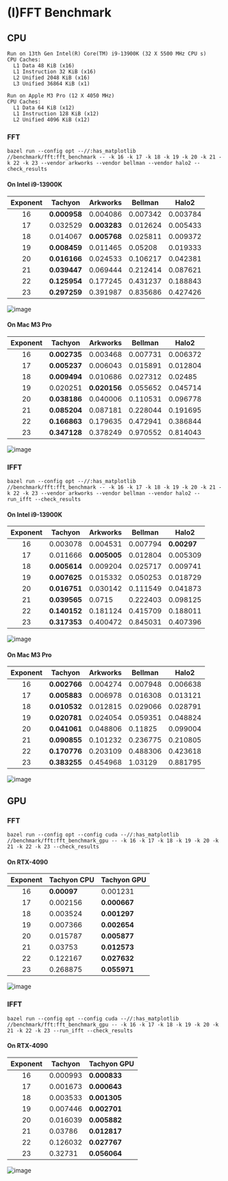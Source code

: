 # (I)FFT Benchmark

## CPU

```
Run on 13th Gen Intel(R) Core(TM) i9-13900K (32 X 5500 MHz CPU s)
CPU Caches:
  L1 Data 48 KiB (x16)
  L1 Instruction 32 KiB (x16)
  L2 Unified 2048 KiB (x16)
  L3 Unified 36864 KiB (x1)

Run on Apple M3 Pro (12 X 4050 MHz)
CPU Caches:
  L1 Data 64 KiB (x12)
  L1 Instruction 128 KiB (x12)
  L2 Unified 4096 KiB (x12)
```

### FFT

```shell
bazel run --config opt --//:has_matplotlib //benchmark/fft:fft_benchmark -- -k 16 -k 17 -k 18 -k 19 -k 20 -k 21 -k 22 -k 23 --vendor arkworks --vendor bellman --vendor halo2 --check_results
```

#### On Intel i9-13900K

| Exponent | Tachyon      | Arkworks     | Bellman  | Halo2    |
| :------: | ------------ | ------------ | -------- | -------- |
|    16    | **0.000958** | 0.004086     | 0.007342 | 0.003784 |
|    17    | 0.032529     | **0.003283** | 0.012624 | 0.005433 |
|    18    | 0.014067     | **0.005768** | 0.025811 | 0.009372 |
|    19    | **0.008459** | 0.011465     | 0.05208  | 0.019333 |
|    20    | **0.016166** | 0.024533     | 0.106217 | 0.042381 |
|    21    | **0.039447** | 0.069444     | 0.212414 | 0.087621 |
|    22    | **0.125954** | 0.177245     | 0.431237 | 0.188843 |
|    23    | **0.297259** | 0.391987     | 0.835686 | 0.427426 |

![image](/benchmark/fft/fft_benchmark_ubuntu_i9.png)

#### On Mac M3 Pro

| Exponent | Tachyon      | Arkworks     | Bellman  | Halo2    |
| :------: | ------------ | ------------ | -------- | -------- |
|    16    | **0.002735** | 0.003468     | 0.007731 | 0.006372 |
|    17    | **0.005237** | 0.006043     | 0.015891 | 0.012804 |
|    18    | **0.009494** | 0.010686     | 0.027312 | 0.02485  |
|    19    | 0.020251     | **0.020156** | 0.055652 | 0.045714 |
|    20    | **0.038186** | 0.040006     | 0.110531 | 0.096778 |
|    21    | **0.085204** | 0.087181     | 0.228044 | 0.191695 |
|    22    | **0.166863** | 0.179635     | 0.472941 | 0.386844 |
|    23    | **0.347128** | 0.378249     | 0.970552 | 0.814043 |

![image](/benchmark/fft/fft_benchmark_mac_m3.png)

### IFFT

```shell
bazel run --config opt --//:has_matplotlib //benchmark/fft:fft_benchmark -- -k 16 -k 17 -k 18 -k 19 -k 20 -k 21 -k 22 -k 23 --vendor arkworks --vendor bellman --vendor halo2 --run_ifft --check_results
```

#### On Intel i9-13900K

| Exponent | Tachyon      | Arkworks     | Bellman  | Halo2       |
| :------: | ------------ | ------------ | -------- | ----------- |
|    16    | 0.003078     | 0.004531     | 0.007794 | **0.00297** |
|    17    | 0.011666     | **0.005005** | 0.012804 | 0.005309    |
|    18    | **0.005614** | 0.009204     | 0.025717 | 0.009741    |
|    19    | **0.007625** | 0.015332     | 0.050253 | 0.018729    |
|    20    | **0.016751** | 0.030142     | 0.111549 | 0.041873    |
|    21    | **0.039565** | 0.0715       | 0.222403 | 0.098125    |
|    22    | **0.140152** | 0.181124     | 0.415709 | 0.188011    |
|    23    | **0.317353** | 0.400472     | 0.845031 | 0.407396    |

![image](/benchmark/fft/ifft_benchmark_ubuntu_i9.png)

#### On Mac M3 Pro

| Exponent | Tachyon      | Arkworks | Bellman  | Halo2    |
| :------: | ------------ | -------- | -------- | -------- |
|    16    | **0.002766** | 0.004274 | 0.007948 | 0.006638 |
|    17    | **0.005883** | 0.006978 | 0.016308 | 0.013121 |
|    18    | **0.010532** | 0.012815 | 0.029066 | 0.028791 |
|    19    | **0.020781** | 0.024054 | 0.059351 | 0.048824 |
|    20    | **0.041061** | 0.048806 | 0.11825  | 0.099004 |
|    21    | **0.090855** | 0.101232 | 0.236775 | 0.210805 |
|    22    | **0.170776** | 0.203109 | 0.488306 | 0.423618 |
|    23    | **0.383255** | 0.454968 | 1.03129  | 0.881795 |

![image](/benchmark/fft/ifft_benchmark_mac_m3.png)

## GPU

### FFT

```shell
bazel run --config opt --config cuda --//:has_matplotlib //benchmark/fft:fft_benchmark_gpu -- -k 16 -k 17 -k 18 -k 19 -k 20 -k 21 -k 22 -k 23 --check_results
```

#### On RTX-4090

| Exponent | Tachyon CPU | Tachyon GPU  |
| :------: | ----------- | ------------ |
|    16    | **0.00097** | 0.001231     |
|    17    | 0.002156    | **0.000667** |
|    18    | 0.003524    | **0.001297** |
|    19    | 0.007366    | **0.002654** |
|    20    | 0.015787    | **0.005877** |
|    21    | 0.03753     | **0.012573** |
|    22    | 0.122167    | **0.027632** |
|    23    | 0.268875    | **0.055971** |

![image](/benchmark/fft/fft_benchmark_ubuntu_rtx_4090.png)

### IFFT

```shell
bazel run --config opt --config cuda --//:has_matplotlib //benchmark/fft:fft_benchmark_gpu -- -k 16 -k 17 -k 18 -k 19 -k 20 -k 21 -k 22 -k 23 --run_ifft --check_results
```

#### On RTX-4090

| Exponent | Tachyon  | Tachyon GPU  |
| :------: | -------- | ------------ |
|    16    | 0.000993 | **0.000833** |
|    17    | 0.001673 | **0.000643** |
|    18    | 0.003533 | **0.001305** |
|    19    | 0.007446 | **0.002701** |
|    20    | 0.016039 | **0.005882** |
|    21    | 0.03786  | **0.012817** |
|    22    | 0.126032 | **0.027767** |
|    23    | 0.32731  | **0.056064** |

![image](/benchmark/fft/ifft_benchmark_ubuntu_rtx_4090.png)
